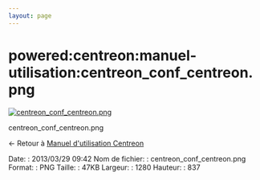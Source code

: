 ```yaml
---
layout: page
---
```


powered:centreon:manuel-utilisation:centreon\_conf\_centreon.png
================================================================

[![centreon\_conf\_centreon.png](../../..//assets/media/powered/centreon/manuel-utilisation/centreon_conf_centreon.png@cache=&w=900&h=588 "centreon_conf_centreon.png")](../../..//assets/media/powered/centreon/manuel-utilisation/centreon_conf_centreon.png@cache= "Afficher le fichier original")

centreon\_conf\_centreon.png

← Retour à [Manuel d'utilisation
Centreon](../../../../centreon/manuel-utilisation/start.html "centreon:manuel-utilisation:start")

Date:
:   2013/03/29 09:42
Nom de fichier:
:   centreon\_conf\_centreon.png
Format:
:   PNG
Taille:
:   47KB
Largeur:
:   1280
Hauteur:
:   837


